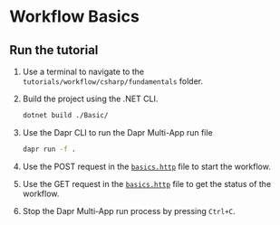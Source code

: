 # Workflow Basics

## Run the tutorial

1. Use a terminal to navigate to the `tutorials/workflow/csharp/fundamentals` folder.
2. Build the project using the .NET CLI.

    ```bash
    dotnet build ./Basic/
    ```

3. Use the Dapr CLI to run the Dapr Multi-App run file

    ```bash
    dapr run -f .
    ```

4. Use the POST request in the [`basics.http`](./basics.http) file to start the workflow.
5. Use the GET request in the [`basics.http`](./basics.http) file to get the status of the workflow.
6. Stop the Dapr Multi-App run process by pressing `Ctrl+C`.
